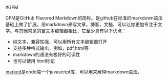 #GFM

GFM是GitHub Flavored Markdown的简称。是github在标准的markdown语法基础上做了扩展。用markdown来写文章，博客，文档，可以让你更加专注于文字。与其他常见的富文本编辑器相比，它至少具有以下优点：

- 纯文本，兼容性强，可以用所有文本编辑器打开
- 支持多种格式输出，例如，pdf,html等
- markdown的语法有极好的可读性
- 也可以使用 html标记

[marked](https://github.com/chjj/marked)是node端一个javascript库，可以用来解释markdown语法。